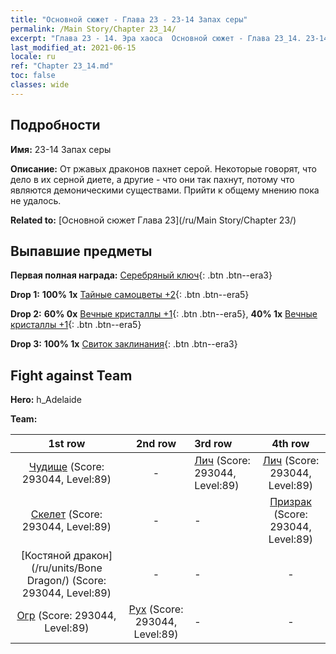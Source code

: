 ```yaml
---
title: "Основной сюжет - Глава 23 - 23-14 Запах серы"
permalink: /Main Story/Chapter 23_14/
excerpt: "Глава 23 - 14. Эра хаоса  Основной сюжет - Глава 23_14. 23-14 Запах серы"
last_modified_at: 2021-06-15
locale: ru
ref: "Chapter 23_14.md"
toc: false
classes: wide
---
```


## Подробности

 **Имя:** 23-14 Запах серы

 **Описание:** От ржавых драконов пахнет серой. Некоторые говорят, что дело в их серной диете, а другие - что они так пахнут, потому что являются демоническими существами. Прийти к общему мнению пока не удалось.

 **Related to:** [Основной сюжет Глава 23](/ru/Main Story/Chapter 23/)

## Выпавшие предметы

 **Первая полная награда:** [Серебряный ключ](/ItemsRU/con_693/){: .btn .btn--era3}

 **Drop 1:** **100% 1x** [Тайные самоцветы +2](/ItemsRU/mat_79/){: .btn .btn--era5}

 **Drop 2:** **60% 0x** [Вечные кристаллы +1](/ItemsRU/mat_73/){: .btn .btn--era5}, **40% 1x** [Вечные кристаллы +1](/ItemsRU/mat_73/){: .btn .btn--era5}

 **Drop 3:** **100% 1x** [Свиток заклинания](/ItemsRU/con_694/){: .btn .btn--era3}


## Fight against Team
 **Hero:** h_Adelaide

 **Team:**


  | 1st row | 2nd row | 3rd row | 4th row |
  |:----:|:----:|:----|:----:|
  | [Чудище](/ru/units/Behemoth/) (Score: 293044, Level:89)  | - | [Лич](/ru/units/Lich/) (Score: 293044, Level:89)  | [Лич](/ru/units/Lich/) (Score: 293044, Level:89)  |
  | [Скелет](/ru/units/Skeleton/) (Score: 293044, Level:89)  | - | - | [Призрак](/ru/units/Wight/) (Score: 293044, Level:89)  |
  | [Костяной дракон](/ru/units/Bone Dragon/) (Score: 293044, Level:89)  | - | - | - |
  | [Огр](/ru/units/Ogre/) (Score: 293044, Level:89)  | [Рух](/ru/units/Roc/) (Score: 293044, Level:89)  | - | - |


